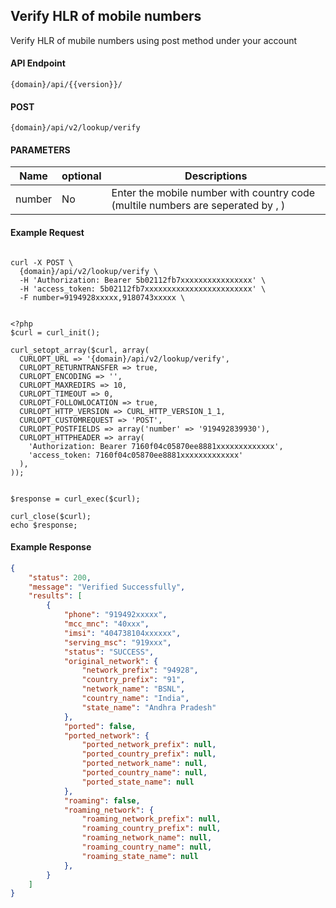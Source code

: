 ## Verify HLR of mobile numbers

Verify HLR of mubile numbers using post method under your account


#### API Endpoint

```
{domain}/api/{{version}}/
```

#### POST

```
{domain}/api/v2/lookup/verify
```
#### PARAMETERS

| Name     | optional |Descriptions |
|----------|----- |----------|
| number |No | Enter the mobile number with country code (multile numbers are seperated by , )|


#### Example Request

```

curl -X POST \
  {domain}/api/v2/lookup/verify \
  -H 'Authorization: Bearer 5b02112fb7xxxxxxxxxxxxxxxx' \
  -H 'access_token: 5b02112fb7xxxxxxxxxxxxxxxxxxxxxxxx' \
  -F number=9194928xxxxx,9180743xxxxx \
```

```

<?php
$curl = curl_init();

curl_setopt_array($curl, array(
  CURLOPT_URL => '{domain}/api/v2/lookup/verify',
  CURLOPT_RETURNTRANSFER => true,
  CURLOPT_ENCODING => '',
  CURLOPT_MAXREDIRS => 10,
  CURLOPT_TIMEOUT => 0,
  CURLOPT_FOLLOWLOCATION => true,
  CURLOPT_HTTP_VERSION => CURL_HTTP_VERSION_1_1,
  CURLOPT_CUSTOMREQUEST => 'POST',
  CURLOPT_POSTFIELDS => array('number' => '919492839930'),
  CURLOPT_HTTPHEADER => array(
    'Authorization: Bearer 7160f04c05870ee8881xxxxxxxxxxxxx',
    'access_token: 7160f04c05870ee8881xxxxxxxxxxxxx'
  ),
));


$response = curl_exec($curl);

curl_close($curl);
echo $response;

```

#### Example Response


```json
{
    "status": 200,
    "message": "Verified Successfully",
    "results": [
        {
            "phone": "919492xxxxx",
            "mcc_mnc": "40xxx",
            "imsi": "404738104xxxxxx",
            "serving_msc": "919xxx",
            "status": "SUCCESS",
            "original_network": {
                "network_prefix": "94928",
                "country_prefix": "91",
                "network_name": "BSNL",
                "country_name": "India",
                "state_name": "Andhra Pradesh"
            },
            "ported": false,
            "ported_network": {
                "ported_network_prefix": null,
                "ported_country_prefix": null,
                "ported_network_name": null,
                "ported_country_name": null,
                "ported_state_name": null
            },
            "roaming": false,
            "roaming_network": {
                "roaming_network_prefix": null,
                "roaming_country_prefix": null,
                "roaming_network_name": null,
                "roaming_country_name": null,
                "roaming_state_name": null
            },
        }
    ]
}
```
